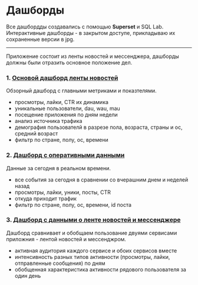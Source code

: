 # Дашборды

Все дашбордды создавались с помощью **Superset** и SQL Lab.
Интерактивные дашборды - в закрытом доступе, прикладываю их сохраненные версии в jpg.

---
Приложение состоит из ленты новостей и мессенджера, дашборды должны были отразить основное положение дел.

### 1. [Основой дашборд ленты новостей](https://github.com/AlinaEvgenevna/AppAnalytics/blob/main/dashboards/1_main_dash.jpg)
Обзорный дашборд с главными метриками и показтелями.
* просмотры, лайки, CTR их динамика
* уникальные пользователи, dau, wau, mau
* посещение приложения по дням недели
* анализ источника трафика
* демография пользователй в разрезе пола, возраста, страны и ос, средний возраст
* фильтр по стране, полу, ос, времени


### 2. [Дашборд с оперативными данными](https://github.com/AlinaEvgenevna/AppAnalytics/blob/main/dashboards/2_dash_today.jpg)
Данные за сегодня в реальном времени.
* все события за сегодня в сравнении со вчерашним днем и неделей назад
* просмотры, лайки, уники, посты, CTR
* откуда приходит трафик
* фильтр по стране, полу, ос, времени, id поста


### 3. [Дашборд с данными о ленте новостей и мессенджере](https://github.com/AlinaEvgenevna/AppAnalytics/blob/main/dashboards/3_feed_messanger.jpg)
Дашборд сравнивает и обобщаем пользование двуями сервисами приложния - лентой новостей и мессенджром.
* активная аудитория каждого сервисе и обоих сервисов вместе
* интенсивность разных типов активности (просмотры, лайки, отправленные сообщения) по дням
* обобщенная характеристика активности рядового пользователя за один день
